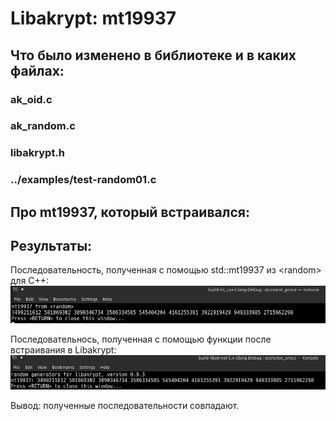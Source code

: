 # Libakrypt: mt19937

## Что было изменено в библиотеке и в каких файлах:

### ak_oid.c

### ak_random.c

### libakrypt.h

### ../examples/test-random01.c

## Про mt19937, который встраивался:

## Результаты:
 
Последовательность, полученная с помощью  std::mt19937 из \<random> для C++:
![](MT_test/image.png)

Последовательнось, полученная с помощью функции после встраивания в Libakrypt:
![](MT_test/libacrypt_test_results.jpg)

Вывод: полученные последовательности совпадают. 


